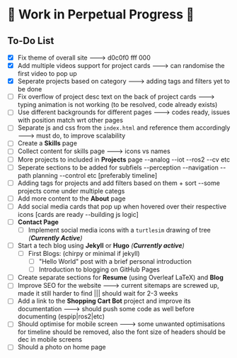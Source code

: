 # 🚧 Work in Perpetual Progress 🚧

## To-Do List

- [x] Fix theme of overall site ---> d0c0f0 fff 000
- [x] Add multiple videos support for project cards ---> can randomise the first video to pop up
- [x] Seperate projects based on category ---> adding tags and filters yet to be done
- [ ] Fix overflow of project desc text on the back of project cards ---> typing animation is not working (to be resolved, code already exists)
- [ ] Use different backgrounds for different pages  ---> codes ready, issues with position match wrt other pages
- [ ] Separate js and css from the `index.html` and reference them accordingly  ---> must do, to improve scalability
- [ ] Create a **Skills** page
- [ ] Collect content for skills page ---> icons vs names
- [ ] More projects to included in **Projects** page --analog --iot --ros2 --cv etc
- [ ] Seperate sections to be added for subfiels --perception --navigation --path planning --control etc [preferably timeline]
- [ ] Adding tags for projects and add filters based on them + sort --some projects come under multiple categs
- [ ] Add more content to the **About** page  
- [ ] Add social media cards that pop up when hovered over their respective icons [cards are ready --building js logic]
- [ ] **Contact Page**  
  - [ ] Implement social media icons with a `turtlesim` drawing of tree *(**Currently Active**)*  
- [ ] Start a tech blog using **Jekyll** or **Hugo**  *(**Currently active**)*
  - [ ] First Blogs: (chirpy or minimal if jekyll)
    - [ ] "Hello World" post with a brief personal introduction  
    - [ ] Introduction to blogging on GitHub Pages  
- [ ] Create separate sections for **Resume** (using Overleaf LaTeX) and **Blog**  
- [ ] Improve SEO for the website  ---> current sitemaps are screwed up, made it still harder to find ||| should wait for 2-3 weeks
- [ ] Add a link to the **Shopping Cart Bot** project and improve its documentation  ---> should push some code as well before documenting (espip|ros2|etc)
- [ ] Should optimise for mobile screen ---> some unwanted optimisations for timeline should be removed, also the font size of headers should be dec in mobile screens
- [ ] Should a photo on home page
